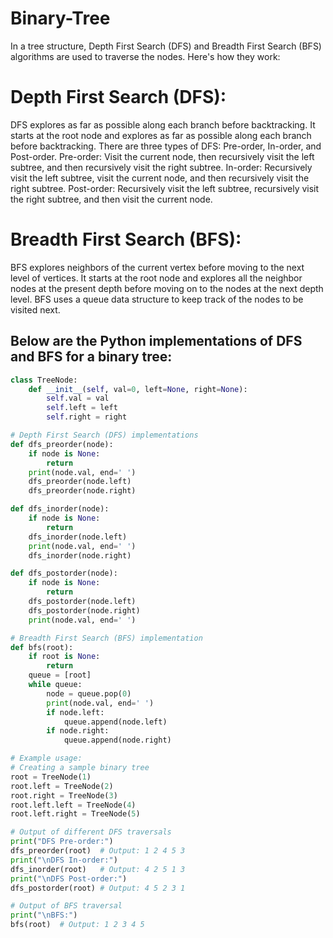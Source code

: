 # Binary-Tree

In a tree structure, Depth First Search (DFS) and Breadth First Search (BFS) algorithms are used to traverse the nodes. Here's how they work:

# Depth First Search (DFS):

DFS explores as far as possible along each branch before backtracking. It starts at the root node and explores as far as possible along each branch before backtracking.
There are three types of DFS: Pre-order, In-order, and Post-order.
Pre-order: Visit the current node, then recursively visit the left subtree, and then recursively visit the right subtree.
In-order: Recursively visit the left subtree, visit the current node, and then recursively visit the right subtree.
Post-order: Recursively visit the left subtree, recursively visit the right subtree, and then visit the current node.

# Breadth First Search (BFS):

BFS explores neighbors of the current vertex before moving to the next level of vertices.
It starts at the root node and explores all the neighbor nodes at the present depth before moving on to the nodes at the next depth level.
BFS uses a queue data structure to keep track of the nodes to be visited next.

## Below are the Python implementations of DFS and BFS for a binary tree:

```python 
class TreeNode:
    def __init__(self, val=0, left=None, right=None):
        self.val = val
        self.left = left
        self.right = right

# Depth First Search (DFS) implementations
def dfs_preorder(node):
    if node is None:
        return
    print(node.val, end=' ')
    dfs_preorder(node.left)
    dfs_preorder(node.right)

def dfs_inorder(node):
    if node is None:
        return
    dfs_inorder(node.left)
    print(node.val, end=' ')
    dfs_inorder(node.right)

def dfs_postorder(node):
    if node is None:
        return
    dfs_postorder(node.left)
    dfs_postorder(node.right)
    print(node.val, end=' ')

# Breadth First Search (BFS) implementation
def bfs(root):
    if root is None:
        return
    queue = [root]
    while queue:
        node = queue.pop(0)
        print(node.val, end=' ')
        if node.left:
            queue.append(node.left)
        if node.right:
            queue.append(node.right)

# Example usage:
# Creating a sample binary tree
root = TreeNode(1)
root.left = TreeNode(2)
root.right = TreeNode(3)
root.left.left = TreeNode(4)
root.left.right = TreeNode(5)

# Output of different DFS traversals
print("DFS Pre-order:")
dfs_preorder(root)  # Output: 1 2 4 5 3
print("\nDFS In-order:")
dfs_inorder(root)   # Output: 4 2 5 1 3
print("\nDFS Post-order:")
dfs_postorder(root) # Output: 4 5 2 3 1

# Output of BFS traversal
print("\nBFS:")
bfs(root)  # Output: 1 2 3 4 5
```
